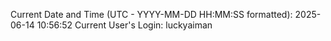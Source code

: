 Current Date and Time (UTC - YYYY-MM-DD HH:MM:SS formatted): 2025-06-14 10:56:52
Current User's Login: luckyaiman
